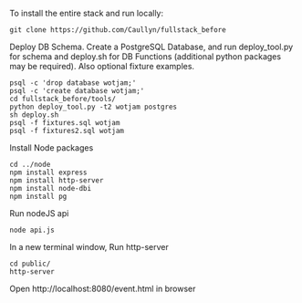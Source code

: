 To install the entire stack and run locally:

    git clone https://github.com/Caullyn/fullstack_before
    
Deploy DB Schema.
Create a PostgreSQL Database, and run deploy_tool.py for schema and deploy.sh for DB Functions (additional python packages may be required). Also optional fixture examples.

    psql -c 'drop database wotjam;'
    psql -c 'create database wotjam;'
    cd fullstack_before/tools/
    python deploy_tool.py -t2 wotjam postgres
    sh deploy.sh 
    psql -f fixtures.sql wotjam
    psql -f fixtures2.sql wotjam
    
Install Node packages

    cd ../node
    npm install express		
    npm install http-server	
    npm install node-dbi	
    npm install pg
    
Run nodeJS api

    node api.js

In a new terminal window, Run http-server

    cd public/
    http-server 

Open http://localhost:8080/event.html in browser